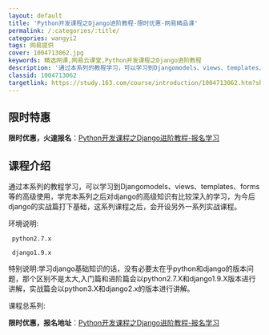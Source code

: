 ```yaml
---
layout: default
title: 'Python开发课程之Django进阶教程-限时优惠-网易精品课'
permalink: /:categories/:title/
categories: wangyi2
tags: 网易提供
cover: 1004713062.jpg
keywords: 精选网课,网易云课堂,Python开发课程之Django进阶教程
description: '通过本系列的教程学习，可以学习到Djangomodels、views、templates、forms等的高级使用，学完本'
classid: 1004713062
targetlink: https://study.163.com/course/introduction/1004713062.htm?share=1&shareId=1025206652&utm_campaign=share&utm_medium=iphoneShare&utm_source=&utm_u=1025206652
---
```


## 限时特惠

**限时优惠，火速报名**：[Python开发课程之Django进阶教程-报名学习](https://study.163.com/course/introduction/1004713062.htm?share=1&shareId=1025206652&utm_campaign=share&utm_medium=iphoneShare&utm_source=&utm_u=1025206652)

## 课程介绍

通过本系列的教程学习，可以学习到Djangomodels、views、templates、forms等的高级使用，学完本系列之后对django的高级知识有比较深入的学习，为今后django的实战篇打下基础，这系列课程之后，会开设另外一系列实战课程。



环境说明:

     python2.7.x

    ​ django1.9.x



特别说明:学习django基础知识的话，没有必要太在乎python和django的版本问题，那个区别不是太大,入门篇和进阶篇会以python2.7.X和django1.9.X版本进行讲解，实战篇会以python3.X和django2.x的版本进行讲解。



课程总系列:

**限时优惠，报名地址**：[Python开发课程之Django进阶教程-报名学习](https://study.163.com/course/introduction/1004713062.htm?share=1&shareId=1025206652&utm_campaign=share&utm_medium=iphoneShare&utm_source=&utm_u=1025206652)


